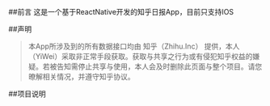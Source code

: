 ##前言
这是一个基于ReactNative开发的知乎日报App，目前只支持IOS

##声明
>本App所涉及到的所有数据接口均由 知乎（Zhihu.Inc） 提供，本人（YiWei）采取非正常手段获取。获取与共享之行为或有侵犯知乎权益的嫌疑。若被告知需停止共享与使用，本人会及时删除此页面与整个项目。请您暸解相关情况，并遵守知乎协议。

##项目说明
